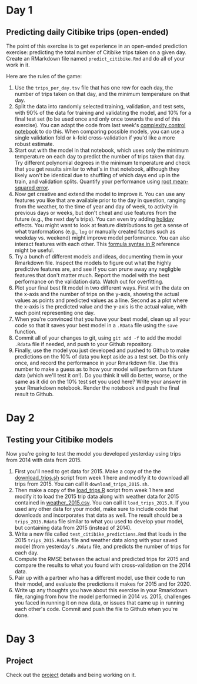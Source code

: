 # Day 1

## Predicting daily Citibike trips (open-ended)

The point of this exercise is to get experience in an open-ended prediction exercise: predicting the total number of Citibike trips taken on a given day. Create an RMarkdown file named `predict_citibike.Rmd` and do all of your work in it.

Here are the rules of the game:

1. Use the `trips_per_day.tsv` file that has one row for each day, the number of trips taken on that day, and the minimum temperature on that day.
2. Split the data into randomly selected training, validation, and test sets, with 90% of the data for training and validating the model, and 10% for a final test set (to be used once and only once towards the end of this exercise). You can adapt the code from last week's [complexity control notebook](../week3/complexity_control.ipynb) to do this. When comparing possible models, you can use a single validation fold or k-fold cross-validation if you'd like a more robust estimate.
3. Start out with the model in that notebook, which uses only the minimum temperature on each day to predict the number of trips taken that day. Try different polynomial degrees in the minimum temperature and check that you get results similar to what's in that notebook, although they likely won't be identical due to shuffling of which days end up in the train, and validation splits. Quantify your performance using [root mean-squared error](https://www.kaggle.com/wiki/RootMeanSquaredError).
4. Now get creative and extend the model to improve it. You can use any features you like that are available prior to the day in question, ranging from the weather, to the time of year and day of week, to activity in previous days or weeks, but don't cheat and use features from the future (e.g., the next day's trips). You can even try adding [holiday](https://gist.github.com/shivaas/4758439) effects. You might want to look at feature distributions to get a sense of what tranformations (e.g., ``log`` or manually created factors such as weekday vs. weekend) might improve model performance. You can also interact features with each other. This [formula syntax in R](https://cran.r-project.org/doc/manuals/R-intro.html#Formulae-for-statistical-models) reference might be useful.
5. Try a bunch of different models and ideas, documenting them in your Rmarkdown file. Inspect the models to figure out what the highly predictive features are, and see if you can prune away any negligble features that don't matter much. Report the model with the best performance on the validation data. Watch out for overfitting.
6. Plot your final best fit model in two different ways. First with the date on the x-axis and the number of trips on the y-axis, showing the actual values as points and predicted values as a line. Second as a plot where the x-axis is the predicted value and the y-axis is the actual value, with each point representing one day.
7. When you're convinced that you have your best model, clean up all your code so that it saves your best model in a ``.RData`` file using the `save` function.
8. Commit all of your changes to git, using ``git add -f`` to add the model ``.Rdata`` file if needed, and push to your Github repository.
9. Finally, use the model you just developed and pushed to Github to make predictions on the 10% of data you kept aside as a test set. Do this only once, and record the performance in your Rmarkdown file. Use this number to make a guess as to how your model will perform on future data (which we'll test it on!). Do you think it will do better, worse, or the same as it did on the 10% test set you used here? Write your answer in your Rmarkdown notebook. Render the notebook and push the final result to Github.


# Day 2

## Testing your Citibike models

Now you're going to test the model you developed yesterday using trips from 2014 with data from 2015.

1. First you'll need to get data for 2015. Make a copy of the the [download_trips.sh](../week1/download_trips.sh) script from week 1 here and modify it to download all trips from 2015. You can call it `download_trips_2015.sh`.
2. Then make a copy of the [load_trips.R](../week1/load_trips.R) script from week 1 here and modify it to load the 2015 trip data along with weather data for 2015 contained in [weather_2015.csv](weather_2015.csv). You can call it `load_trips_2015.R`. If you used any other data for your model, make sure to include code that downloads and incorporates that data as well. The result should be a `trips_2015.Rdata` file similar to what you used to develop your model, but containing data from 2015 (instead of 2014).
3. Write a new file called `test_citibike_predictions.Rmd` that loads in the 2015 `trips_2015.Rdata` file and weather data along with your saved model (from yesterday's `.Rdata` file, and predicts the number of trips for each day.
4. Compute the RMSE between the actual and predicted trips for 2015 and compare the results to what you found with cross-validation on the 2014 data.
5. Pair up with a partner who has a different model, use their code to run their model, and evaluate the predictions it makes for 2015 and for 2020.
6. Write up any thoughts you have about this exercise in your Rmarkdown file, ranging from how the model performed in 2014 vs. 2015, challenges you faced in running it on new data, or issues that came up in running each other's code. Commit and push the file to Github when you're done.

# Day 3

## Project

Check out the [project](project/) details and being working on it.

<!--

## Thinking about experiments

These two exercises take a look at two questions and how they might be answered by randomized experiments. Use the Rmarkdown files in each directory as a template for your solution.

* [Investigating link between coffee and cancer](https://github.com/jhofman/msd2019/tree/master/homework/homework_2/problem_1)
* [Is yawning contagious?](https://github.com/jhofman/msd2019/tree/master/homework/homework_2/problem_2)

-->

